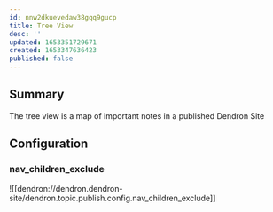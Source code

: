```yaml
---
id: nnw2dkuevedaw38gqq9gucp
title: Tree View
desc: ''
updated: 1653351729671
created: 1653347636423
published: false
---
```


## Summary

The tree view is a map of important notes in a published Dendron Site

## Configuration

### nav_children_exclude
![[dendron://dendron.dendron-site/dendron.topic.publish.config.nav_children_exclude]]

